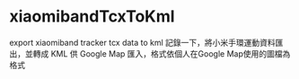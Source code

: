 # xiaomibandTcxToKml
export xiaomiband tracker tcx data to kml
記錄一下，將小米手環運動資料匯出，並轉成 KML 供 Google Map 匯入，格式依個人在Google Map使用的圖檔為格式
